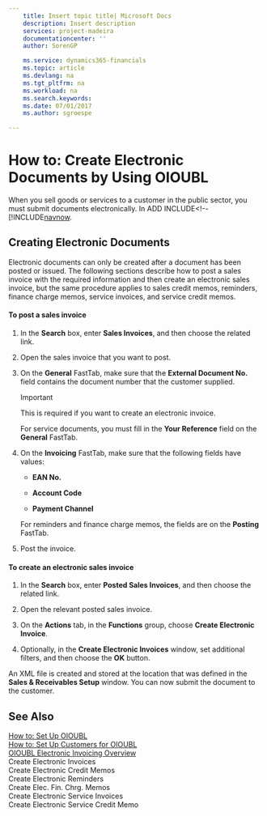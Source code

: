 ```yaml
---
    title: Insert topic title| Microsoft Docs
    description: Insert description
    services: project-madeira
    documentationcenter: ''
    author: SorenGP

    ms.service: dynamics365-financials
    ms.topic: article
    ms.devlang: na
    ms.tgt_pltfrm: na
    ms.workload: na
    ms.search.keywords:
    ms.date: 07/01/2017
    ms.author: sgroespe

---
```

# How to: Create Electronic Documents by Using OIOUBL
When you sell goods or services to a customer in the public sector, you must submit documents electronically. In ADD INCLUDE<!--[!INCLUDE[navnow](includes/how-to-set-up-customers-for-oioubl.md).  
  
## Creating Electronic Documents  
 Electronic documents can only be created after a document has been posted or issued. The following sections describe how to post a sales invoice with the required information and then create an electronic sales invoice, but the same procedure applies to sales credit memos, reminders, finance charge memos, service invoices, and service credit memos.  
  
#### To post a sales invoice  
  
1.  In the **Search** box, enter **Sales Invoices**, and then choose the related link.  
  
2.  Open the sales invoice that you want to post.  
  
3.  On the **General** FastTab, make sure that the **External Document No.** field contains the document number that the customer supplied.  
  
    > [!IMPORTANT]  
    >  This is required if you want to create an electronic invoice.  
  
     For service documents, you must fill in the **Your Reference** field on the **General** FastTab.  
  
4.  On the **Invoicing** FastTab, make sure that the following fields have values:  
  
    -   **EAN No.**  
  
    -   **Account Code**  
  
    -   **Payment Channel**  
  
     For reminders and finance charge memos, the fields are on the **Posting** FastTab.  
  
5.  Post the invoice.  
  
#### To create an electronic sales invoice  
  
1.  In the **Search** box, enter **Posted Sales Invoices**, and then choose the related link.  
  
2.  Open the relevant posted sales invoice.  
  
3.  On the **Actions** tab, in the **Functions** group, choose **Create Electronic Invoice**.  
  
4.  Optionally, in the **Create Electronic Invoices** window, set additional filters, and then choose the **OK** button.  
  
 An XML file is created and stored at the location that was defined in the **Sales & Receivables Setup** window. You can now submit the document to the customer.  
  
## See Also  
 [How to: Set Up OIOUBL](how-to-set-up-oioubl.md)   
 [How to: Set Up Customers for OIOUBL](how-to-set-up-customers-for-oioubl.md)   
 [OIOUBL Electronic Invoicing Overview](oioubl-electronic-invoicing-overview.md)   
 Create Electronic Invoices   
 Create Electronic Credit Memos   
 Create Electronic Reminders   
 Create Elec. Fin. Chrg. Memos   
 Create Electronic Service Invoices   
 Create Electronic Service Credit Memo